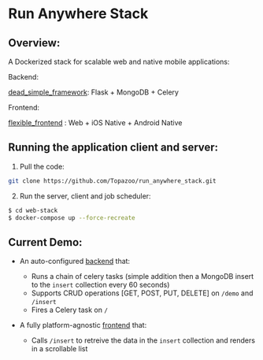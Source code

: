 # Run Anywhere Stack

## Overview:

A Dockerized stack for scalable web and native mobile applications:

Backend:

[dead_simple_framework](https://github.com/Topazoo/dead_simple_framework): Flask + MongoDB + Celery


Frontend:

[flexible_frontend](https://github.com/Topazoo/flutter_web_frontend) : Web + iOS Native + Android Native

## Running the application client and server:

1. Pull the code:

```sh
git clone https://github.com/Topazoo/run_anywhere_stack.git
```

2. Run the server, client and job scheduler:

```sh
$ cd web-stack
$ docker-compose up --force-recreate
```

## Current Demo:

- An auto-configured [backend](https://github.com/Topazoo/web-stack/blob/master/server/app/server_demo.py) that:
  - Runs a chain of celery tasks (simple addition then a MongoDB insert to the `insert` collection every 60 seconds)
  - Supports CRUD operations [GET, POST, PUT, DELETE] on `/demo` and `/insert`
  - Fires a Celery task on `/`

- A fully platform-agnostic [frontend](https://github.com/Topazoo/flexible_frontend/blob/master/app/lib/main.dart) that:
  - Calls `/insert` to retreive the data in the `insert` collection and renders in a scrollable list
  